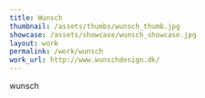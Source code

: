 ```yaml
---
title: Wunsch
thumbnail: /assets/thumbs/wunsch_thumb.jpg
showcase: /assets/showcase/wunsch_showcase.jpg
layout: work
permalink: /work/wunsch
work_url: http://www.wunschdesign.dk/
---
```


wunsch